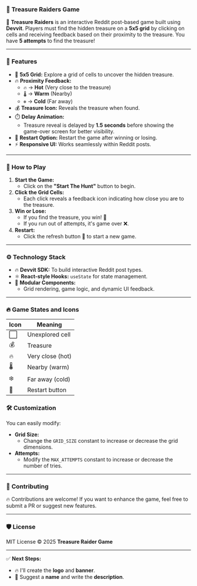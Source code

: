 ### 📌 **Treasure Raiders Game**

🎯 **Treasure Raiders** is an interactive Reddit post-based game built using **Devvit**. Players must find the hidden treasure on a **5x5 grid** by clicking on cells and receiving feedback based on their proximity to the treasure. You have **5 attempts** to find the treasure!

---

### 🚀 **Features**

- 🎲 **5x5 Grid:** Explore a grid of cells to uncover the hidden treasure.
- 🔥 **Proximity Feedback:**
  - `🔥` → **Hot** (Very close to the treasure)
  - `🌡️` → **Warm** (Nearby)
  - `❄️` → **Cold** (Far away)
- 💰 **Treasure Icon:** Reveals the treasure when found.
- ⏱️ **Delay Animation:**
  - Treasure reveal is delayed by **1.5 seconds** before showing the game-over screen for better visibility.
- 🔁 **Restart Option:** Restart the game after winning or losing.
- ⚡ **Responsive UI:** Works seamlessly within Reddit posts.

---

### 🎯 **How to Play**

1. **Start the Game:**
   - Click on the **"Start The Hunt"** button to begin.
2. **Click the Grid Cells:**
   - Each click reveals a feedback icon indicating how close you are to the treasure.
3. **Win or Lose:**
   - If you find the treasure, you win! 🎉
   - If you run out of attempts, it's game over ❌.
4. **Restart:**
   - Click the refresh button 🔁 to start a new game.

---

### ⚙️ **Technology Stack**

- 🔥 **Devvit SDK:** To build interactive Reddit post types.
- ⚛️ **React-style Hooks:** `useState` for state management.
- 🎯 **Modular Components:**
  - Grid rendering, game logic, and dynamic UI feedback.

---

### 🔥 **Game States and Icons**

| Icon | Meaning          |
| ---- | ---------------- |
| ⬜   | Unexplored cell  |
| 💰   | Treasure         |
| 🔥   | Very close (hot) |
| 🌡️   | Nearby (warm)    |
| ❄️   | Far away (cold)  |
| 🔁   | Restart button   |

### 🛠️ **Customization**

You can easily modify:

- **Grid Size:**
  - Change the `GRID_SIZE` constant to increase or decrease the grid dimensions.
- **Attempts:**
  - Modify the `MAX_ATTEMPTS` constant to increase or decrease the number of tries.

---

### 📌 **Contributing**

🔥 Contributions are welcome! If you want to enhance the game, feel free to submit a PR or suggest new features.

---

### 🛡️ **License**

MIT License © 2025 **Treasure Raider Game**

---

✅ **Next Steps:**

- 🔥 I'll create the **logo** and **banner**.
- 🚀 Suggest a **name** and write the **description**.
